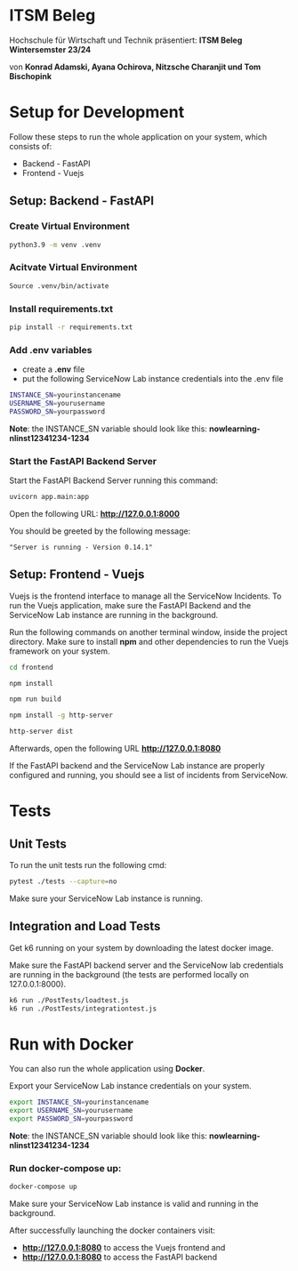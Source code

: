 # ITSM Beleg

Hochschule für Wirtschaft und Technik präsentiert: **ITSM Beleg Wintersemster 23/24**

von **Konrad Adamski, Ayana Ochirova, Nitzsche Charanjit und Tom Bischopink**

# Setup for Development

Follow these steps to run the whole application on your system, which consists of:

- Backend - FastAPI
- Frontend - Vuejs

## Setup: Backend - FastAPI

### Create Virtual Environment

```bash
python3.9 -m venv .venv
```

### Acitvate Virtual Environment

```bash
Source .venv/bin/activate
```

### Install requirements.txt

```bash
pip install -r requirements.txt
```

### Add .env variables

- create a **.env** file
- put the following ServiceNow Lab instance credentials into the .env file

```bash
INSTANCE_SN=yourinstancename
USERNAME_SN=yourusername
PASSWORD_SN=yourpassword
```

**Note**: the INSTANCE_SN variable should look like this: **nowlearning-nlinst12341234-1234**

### Start the FastAPI Backend Server

Start the FastAPI Backend Server running this command:

```bash
uvicorn app.main:app
```

Open the following URL: **http://127.0.0.1:8000**

You should be greeted by the following message:

```text
"Server is running - Version 0.14.1"
```

## Setup: Frontend - Vuejs

Vuejs is the frontend interface to manage all the ServiceNow Incidents.
To run the Vuejs application, make sure the FastAPI Backend and the ServiceNow Lab instance are running in the background.

Run the following commands on another terminal window, inside the project directory. Make sure to install **npm** and other dependencies to run the Vuejs framework on your system.

```bash
cd frontend

npm install

npm run build

npm install -g http-server

http-server dist
```

Afterwards, open the following URL **http://127.0.0.1:8080**

If the FastAPI backend and the ServiceNow Lab instance are properly configured and running, you should see a list of incidents from ServiceNow.

# Tests

## Unit Tests

To run the unit tests run the following cmd:

```bash
pytest ./tests --capture=no
```

Make sure your ServiceNow Lab instance is running.

## Integration and Load Tests

Get k6 running on your system by downloading the latest docker image.

Make sure the FastAPI backend server and the ServiceNow lab credentials are running in the background (the tests are performed locally on 127.0.0.1:8000).

```bash
k6 run ./PostTests/loadtest.js
k6 run ./PostTests/integrationtest.js
```

# Run with Docker

You can also run the whole application using **Docker**.

Export your ServiceNow Lab instance credentials on your system.

```bash
export INSTANCE_SN=yourinstancename
export USERNAME_SN=yourusername
export PASSWORD_SN=yourpassword
```

**Note**: the INSTANCE_SN variable should look like this: **nowlearning-nlinst12341234-1234**

### Run docker-compose up:

```bash
docker-compose up
```

Make sure your ServiceNow Lab instance is valid and running in the background.

After successfully launching the docker containers visit:

- **http://127.0.0.1:8080** to access the Vuejs frontend and
- **http://127.0.0.1:8080** to access the FastAPI backend
